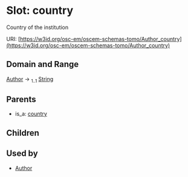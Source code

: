
# Slot: country

Country of the institution

URI: [https://w3id.org/osc-em/oscem-schemas-tomo/Author_country](https://w3id.org/osc-em/oscem-schemas-tomo/Author_country)


## Domain and Range

[Author](Author.md) &#8594;  <sub>1..1</sub> [String](types/String.md)

## Parents

 *  is_a: [country](country.md)

## Children


## Used by

 * [Author](Author.md)
